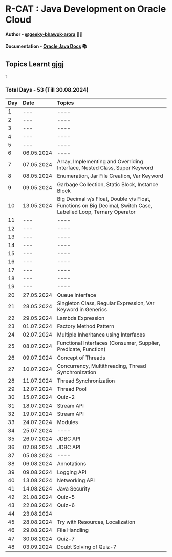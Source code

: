 # R-CAT :  Java Development on Oracle Cloud 

#### Author - [@geeky-bhawuk-arora](https://github.com/geeky-bhawuk-arora/) 👨‍💻
#### Documentation - [Oracle Java Docs](https://docs.oracle.com/en/java/javase/11/docs/api/) 📚

## Topics Learnt gjgj
t
### Total Days - 53 (Till 30.08.2024)

| Day | Date       | Topics                                                                                                          |
|:----|:-----------|:----------------------------------------------------------------------------------------------------------------|
| 1   | ---        | ----                                                                                                            |
| 2   | ---        | ----                                                                                                            |
| 3   | ---        | ----                                                                                                            |
| 4   | ---        | ----                                                                                                            |
| 5   | ---        | ----                                                                                                            |
| 6   | 06.05.2024 | ----                                                                                                            |
| 7   | 07.05.2024 | Array, Implementing and Overriding Interface, Nested Class, Super Keyword                                       |
| 8   | 08.05.2024 | Enumeration, Jar File Creation, Var Keyword                                                                     |                                                         
| 9   | 09.05.2024 | Garbage Collection, Static Block, Instance Block                                                                |
| 10  | 13.05.2024 | Big Decimal v/s Float, Double v/s Float, Functions on Big Decimal, Switch Case, Labelled Loop, Ternary Operator |
| 11  | ---        | ----                                                                                                            |
| 12  | ---        | ----                                                                                                            |
| 13  | ---        | ----                                                                                                            |
| 14  | ---        | ----                                                                                                            |
| 15  | ---        | ----                                                                                                            |
| 16  | ---        | ----                                                                                                            |
| 17  | ---        | ----                                                                                                            |
| 18  | ---        | ----                                                                                                            |
| 19  | ---        | ----                                                                                                            |
| 20  | 27.05.2024 | Queue Interface                                                                                                 |
| 21  | 28.05.2024 | Singleton Class, Regular Expression, Var Keyword in Generics                                                    |
| 22  | 29.05.2024 | Lambda Expression                                                                                               |
| 23  | 01.07.2024 | Factory Method Pattern                                                                                          |
| 24  | 02.07.2024 | Multiple Inheritance using Interfaces                                                                           |
| 25  | 08.07.2024 | Functional Interfaces (Consumer, Supplier, Predicate, Function)                                                 |
| 26  | 09.07.2024 | Concept of Threads                                                                                              |
| 27  | 10.07.2024 | Concurrency, Multithreading, Thread Synchronization                                                             |
| 28  | 11.07.2024 | Thread Synchronization                                                                                          |
| 29  | 12.07.2024 | Thread Pool                                                                                                     |
| 30  | 15.07.2024 | Quiz-2                                                                                                          |
| 31  | 18.07.2024 | Stream API                                                                                                      |
| 32  | 19.07.2024 | Stream API                                                                                                      |
| 33  | 24.07.2024 | Modules                                                                                                         |
| 34  | 25.07.2024 | ----                                                                                                            |
| 35  | 26.07.2024 | JDBC API                                                                                                        |
| 36  | 02.08.2024 | JDBC API                                                                                                        |
| 37  | 05.08.2024 | ----                                                                                                            |
| 38  | 06.08.2024 | Annotations                                                                                                     |
| 39  | 09.08.2024 | Logging API                                                                                                     |
| 40  | 13.08.2024 | Networking API                                                                                                  |
| 41  | 14.08.2024 | Java Security                                                                                                   |
| 42  | 21.08.2024 | Quiz-5                                                                                                          |
| 43  | 22.08.2024 | Quiz-6                                                                                                          |
| 44  | 23.08.2024 |                                                                                                                 |
| 45  | 28.08.2024 | Try with Resources, Localization                                                                                |
| 46  | 29.08.2024 | File Handling                                                                                                   |
| 47  | 30.08.2024 | Quiz-7                                                                                                          |
| 48  | 03.09.2024 | Doubt Solving of Quiz-7                                                                                         |







